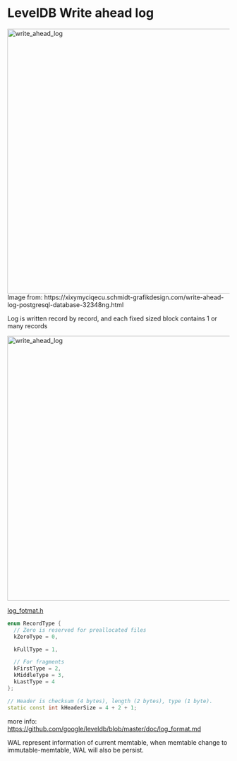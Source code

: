 # LevelDB Write ahead log

<img src="https://user-images.githubusercontent.com/16873751/97507573-b0351b00-193a-11eb-8e08-df65d43cb89e.png" alt="write_ahead_log" width="600"/>
<br/>
Image from: https://xixymyciqecu.schmidt-grafikdesign.com/write-ahead-log-postgresql-database-32348ng.html    
<br/>

Log is written record by record, and each fixed sized block contains 1 or many records  

<img src="https://user-images.githubusercontent.com/16873751/98849390-fb096500-2407-11eb-91a8-781d0610b6ca.png" alt="write_ahead_log" width="600"/>
<br/>

[log_fotmat.h](https://github.com/google/leveldb/blob/b7d302326961fb809d92a95ce813e2d26fe2e16e/db/log_format.h#L14)
```C++
enum RecordType {
  // Zero is reserved for preallocated files
  kZeroType = 0,

  kFullType = 1,

  // For fragments
  kFirstType = 2,
  kMiddleType = 3,
  kLastType = 4
};

// Header is checksum (4 bytes), length (2 bytes), type (1 byte).
static const int kHeaderSize = 4 + 2 + 1;
```
more info: https://github.com/google/leveldb/blob/master/doc/log_format.md  

WAL represent information of current memtable, when memtable change to immutable-memtable, WAL will also be persist.
